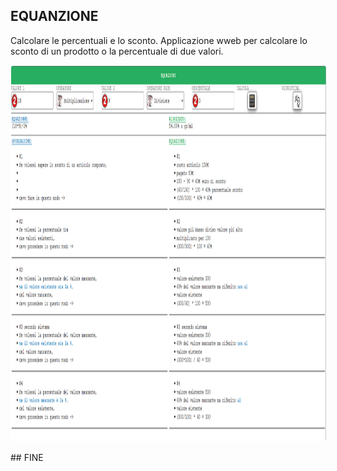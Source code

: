 ## EQUANZIONE
Calcolare le percentuali e lo sconto.
Applicazione wweb per calcolare lo sconto di un prodotto o la percentuale di due valori.
<style type="text/css">
  img {
    border: 1px solid rgb(254, 255, 255);
    border-radius: 4px;
  }
</style>
<p><img src="images/screenShot.png" alt="Not-image" width="800" height="600" /></p>
## FINE
